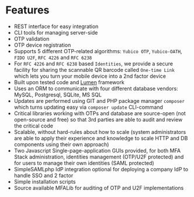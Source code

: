 # Features

- REST interface for easy integration
- CLI tools for managing server-side
- OTP validation
- OTP device registration
- Supports 5 different OTP-related algorithms: `Yubico OTP`, `Yubico-OATH`, `FIDO U2F`, `RFC 4226` and `RFC 6238`
- For `RFC 4226` and `RFC 6238` based `Identities`, we provide a secure facility for sharing the scannable QR barcode called `One-time Link` which lets you turn your mobile device into a 2nd factor device
- Built upon tested code and [Lumen](http://lumen.laravel.com) framework
- Uses an ORM to communicate with four different database vendors: MySQL, Postgresql, SQLite, MS SQL
- Updates are performed using GIT and PHP package manager `composer` which turns updating easy via `composer update` CLI-command
- Critical libraries working with OTPs and database are source-open (not open-source and free) so that 3rd parties are able to audit and review the critical code
- Scalable, without hard-rules about how to scale (system administrators are able to apply their experience and knowledge to scale HTTP and DB components using their own approach)
- Two Javascript Single-page-application GUIs provided, for both MFA Stack administration, identities management (OTP/U2F protected) and for users to manage their own identities (SAML protected)
- SimpleSAMLphp IdP integration optional for deploying a company IdP to handle SSO and 2 factor
- Simple installation scripts
- Source available MFALib for auditing of OTP and U2F implementations